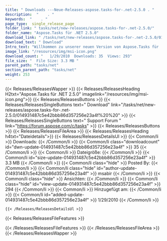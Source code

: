 ```yaml
---
title: " Downloads ---Neue-Releases-aspose.tasks-for-.net-2.5.0 . "
description:  "    . " 
keywords:  "    . " 
page_type:  single_release_page
folder_link: " tasks/net/new-releases/aspose.tasks-for-.net-2.5.0/"
folder_name: "Aspose.Tasks für .NET 2.5.0"
download_link: " /tasks/net/new-releases/aspose.tasks-for-.net-2.5.0/014931487c5e42bbb86d357256e23a4f"
download_text: " Download"
Intro_text: "Willkommen zu unserer neuen Version von Aspose.Tasks für .NET 2.5.0. Diese Version stellt vor..."
image_link: "/resources/img/msi-icon.png"
download_count: "   1/29/2010  Downloads: 35  Views: 293"
file_size: "  File Size: 3.3 MB "
parent_path: "tasks/net"
section_parent_path: "tasks/net"
weight: 253
---
```


{{< Releases/ReleasesWapper >}}
  {{< Releases/ReleasesHeading H2txt="Aspose.Tasks für .NET 2.5.0" imagelink="/resources/img/msi-icon.png">}}
  {{< Releases/ReleasesButtons >}}
    {{< Releases/ReleasesSingleButtons text=" Download" link="/tasks/net/new-releases/aspose.tasks-for-.net-2.5.0/014931487c5e42bbb86d357256e23a4f%20%20" >}}
    {{< Releases/ReleasesSingleButtons text=" Support Forum " link="https://forum.aspose.com/c/tasks" >}}
  {{< Releases/ReleasesButtons >}}
  {{< Releases/ReleasesFileArea >}}
    {{< Releases/ReleasesHeading h4txt="Dateidetails">}}
    {{< Releases/ReleasesDetailsUl >}}
            {{< Common/li >}} Downloads: {{< /Common/li >}}
      {{< Common/li class="downloadcount" id="dwn-update-014931487c5e42bbb86d357256e23a4f" >}} 35 {{< /Common/li >}}
      {{< Common/li >}} Dateigröße: {{< /Common/li >}}
      {{< Common/li id="size-update-014931487c5e42bbb86d357256e23a4f" >}} 3.3 MB {{< /Common/li >}} 
      {{< Common/li  class="hide" >}} Posted By: {{< /Common/li >}} 
      {{< Common/li class="hide" id="author-update-014931487c5e42bbb86d357256e23a4f" >}} msabir {{< /Common/li >}}
      {{< Common/li class="hide" >}} Ansichten: {{< /Common/li >}}
      {{< Common/li class="hide" id="view-update-014931487c5e42bbb86d357256e23a4f" >}} 294 {{< /Common/li >}}
      {{< Common/li >}} Hinzugefügt am: {{< /Common/li >}}
      {{< Common/li id="added-update-014931487c5e42bbb86d357256e23a4f" >}} 1/29/2010 {{< /Common/li >}} 

    {{< /Releases/ReleasesDetailsUl >}}

  {{< Releases/ReleasesFileFeatures >}}
      
  {{< /Releases/ReleasesFileFeatures >}}
 {{< /Releases/ReleasesFileArea >}}
{{< /Releases/ReleasesWapper >}}



